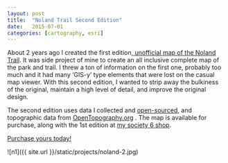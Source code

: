 ```yaml
---
layout: post
title:  "Noland Trail Second Edition"
date:   2015-07-01
categories: [cartography, esri]
---
```


About 2 years ago I created the first edition,[ unofficial map of the Noland Trail](http://jonahsmaps.tumblr.com/post/55516350234/the-noland-trail-is-a-well-known-park-in-newport). It was side project of mine to create an all inclusive complete map of the park and trail. I threw a ton of information on the first one, probably too much and it had many ‘GIS-y’ type elements that were lost on the casual map viewer. With this second edition, I wanted to strip away the bulkiness of the original, maintain a high level of detail, and improve the original design.  

The second edition uses data I collected and [open-sourced](http://jonahadkins.github.io/open-noland-trail/), and topographic data from&nbsp;[OpenTopography.org](http://www.opentopography.org/) . The map is available for purchase, along with the 1st edition at [my society 6 shop](http://society6.com/product/the-noland-trail-2nd-edition_print#1=1).

[Purchase yours today!](http://society6.com/product/the-noland-trail-2nd-edition_print#1=1)

![n1]({{ site.url }}/static/projects/noland-2.jpg)
